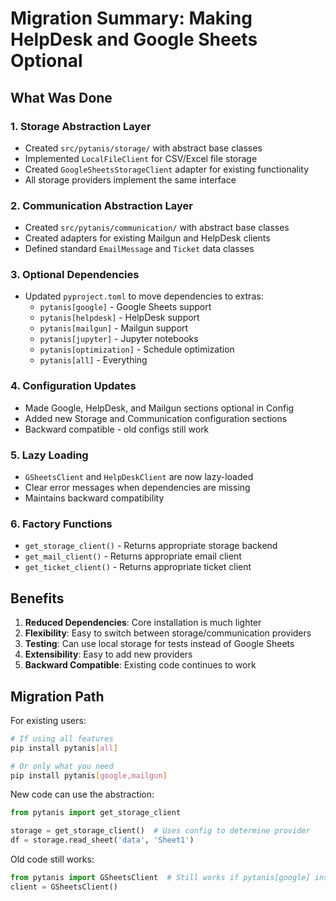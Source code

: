 # Migration Summary: Making HelpDesk and Google Sheets Optional

## What Was Done

### 1. Storage Abstraction Layer
- Created `src/pytanis/storage/` with abstract base classes
- Implemented `LocalFileClient` for CSV/Excel file storage
- Created `GoogleSheetsStorageClient` adapter for existing functionality
- All storage providers implement the same interface

### 2. Communication Abstraction Layer
- Created `src/pytanis/communication/` with abstract base classes
- Created adapters for existing Mailgun and HelpDesk clients
- Defined standard `EmailMessage` and `Ticket` data classes

### 3. Optional Dependencies
- Updated `pyproject.toml` to move dependencies to extras:
  - `pytanis[google]` - Google Sheets support
  - `pytanis[helpdesk]` - HelpDesk support
  - `pytanis[mailgun]` - Mailgun support
  - `pytanis[jupyter]` - Jupyter notebooks
  - `pytanis[optimization]` - Schedule optimization
  - `pytanis[all]` - Everything

### 4. Configuration Updates
- Made Google, HelpDesk, and Mailgun sections optional in Config
- Added new Storage and Communication configuration sections
- Backward compatible - old configs still work

### 5. Lazy Loading
- `GSheetsClient` and `HelpDeskClient` are now lazy-loaded
- Clear error messages when dependencies are missing
- Maintains backward compatibility

### 6. Factory Functions
- `get_storage_client()` - Returns appropriate storage backend
- `get_mail_client()` - Returns appropriate email client
- `get_ticket_client()` - Returns appropriate ticket client

## Benefits

1. **Reduced Dependencies**: Core installation is much lighter
2. **Flexibility**: Easy to switch between storage/communication providers
3. **Testing**: Can use local storage for tests instead of Google Sheets
4. **Extensibility**: Easy to add new providers
5. **Backward Compatible**: Existing code continues to work

## Migration Path

For existing users:
```bash
# If using all features
pip install pytanis[all]

# Or only what you need
pip install pytanis[google,mailgun]
```

New code can use the abstraction:
```python
from pytanis import get_storage_client

storage = get_storage_client()  # Uses config to determine provider
df = storage.read_sheet('data', 'Sheet1')
```

Old code still works:
```python
from pytanis import GSheetsClient  # Still works if pytanis[google] installed
client = GSheetsClient()
```
